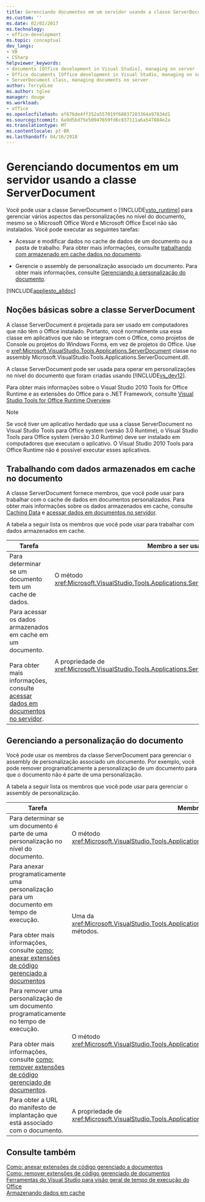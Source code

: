 ```yaml
---
title: Gerenciando documentos em um servidor usando a classe ServerDocument | Microsoft Docs
ms.custom: ''
ms.date: 02/02/2017
ms.technology:
- office-development
ms.topic: conceptual
dev_langs:
- VB
- CSharp
helpviewer_keywords:
- documents [Office development in Visual Studio], managing on server
- Office documents [Office development in Visual Studio, managing on server
- ServerDocument class, managing documents on server
author: TerryGLee
ms.author: tglee
manager: douge
ms.workload:
- office
ms.openlocfilehash: ef676de4ff352a557019f68037203364a97834d1
ms.sourcegitcommit: 6a9d5bd75e50947659fd6c837111a6a547884e2a
ms.translationtype: MT
ms.contentlocale: pt-BR
ms.lasthandoff: 04/16/2018
---
```

# <a name="managing-documents-on-a-server-by-using-the-serverdocument-class"></a>Gerenciando documentos em um servidor usando a classe ServerDocument
  Você pode usar a classe ServerDocument o [!INCLUDE[vsto_runtime](../vsto/includes/vsto-runtime-md.md)] para gerenciar vários aspectos das personalizações no nível do documento, mesmo se o Microsoft Office Word e Microsoft Office Excel não são instalados. Você pode executar as seguintes tarefas:  
  
-   Acessar e modificar dados no cache de dados de um documento ou a pasta de trabalho. Para obter mais informações, consulte [trabalhando com armazenado em cache dados no documento](#CachedData).  
  
-   Gerencie o assembly de personalização associado um documento. Para obter mais informações, consulte [Gerenciando a personalização do documento](#CustomizationInfo).  
  
 [!INCLUDE[appliesto_alldoc](../vsto/includes/appliesto-alldoc-md.md)]  
  
## <a name="understanding-the-serverdocument-class"></a>Noções básicas sobre a classe ServerDocument  
 A classe ServerDocument é projetada para ser usado em computadores que não têm o Office instalado. Portanto, você normalmente usa essa classe em aplicativos que não se integram com o Office, como projetos de Console ou projetos do Windows Forms, em vez de projetos do Office. Use o <xref:Microsoft.VisualStudio.Tools.Applications.ServerDocument> classe no assembly Microsoft.VisualStudio.Tools.Applications.ServerDocument.dll.  
  
 A classe ServerDocument pode ser usada para operar em personalizações no nível do documento que foram criadas usando [!INCLUDE[vs_dev12](../vsto/includes/vs-dev12-md.md)].  
  
 Para obter mais informações sobre o Visual Studio 2010 Tools for Office Runtime e as extensões do Office para o .NET Framework, consulte [Visual Studio Tools for Office Runtime Overview](../vsto/visual-studio-tools-for-office-runtime-overview.md).  
  
> [!NOTE]  
>  Se você tiver um aplicativo herdado que usa a classe ServerDocument no Visual Studio Tools para Office system (versão 3.0 Runtime), o Visual Studio Tools para Office system (versão 3.0 Runtime) deve ser instalado em computadores que executam o aplicativo. O Visual Studio 2010 Tools para Office Runtime não é possível executar esses aplicativos.  
  
##  <a name="CachedData"></a> Trabalhando com dados armazenados em cache no documento  
 A classe ServerDocument fornece membros, que você pode usar para trabalhar com o cache de dados em documentos personalizados. Para obter mais informações sobre os dados armazenados em cache, consulte [Caching Data](../vsto/caching-data.md) e [acessar dados em documentos no servidor](../vsto/accessing-data-in-documents-on-the-server.md).  
  
 A tabela a seguir lista os membros que você pode usar para trabalhar com dados armazenados em cache.  
  
|Tarefa|Membro a ser usado|  
|----------|-------------------|  
|Para determinar se um documento tem um cache de dados.|O método <xref:Microsoft.VisualStudio.Tools.Applications.ServerDocument.IsCacheEnabled%2A>.|  
|Para acessar os dados armazenados em cache em um documento.<br /><br /> Para obter mais informações, consulte [acessar dados em documentos no servidor](../vsto/accessing-data-in-documents-on-the-server.md).|A propriedade de <xref:Microsoft.VisualStudio.Tools.Applications.ServerDocument.CachedData%2A> .|  
  
##  <a name="CustomizationInfo"></a> Gerenciando a personalização do documento  
 Você pode usar os membros da classe ServerDocument para gerenciar o assembly de personalização associado um documento. Por exemplo, você pode remover programaticamente a personalização de um documento para que o documento não é parte de uma personalização.  
  
 A tabela a seguir lista os membros que você pode usar para gerenciar o assembly de personalização.  
  
|Tarefa|Membro a ser usado|  
|----------|-------------------|  
|Para determinar se um documento é parte de uma personalização no nível do documento.|O método <xref:Microsoft.VisualStudio.Tools.Applications.ServerDocument.GetCustomizationVersion%2A>.|  
|Para anexar programaticamente uma personalização para um documento em tempo de execução.<br /><br /> Para obter mais informações, consulte [como: anexar extensões de código gerenciado a documentos](../vsto/how-to-attach-managed-code-extensions-to-documents.md)|Uma da <xref:Microsoft.VisualStudio.Tools.Applications.ServerDocument.AddCustomization%2A> métodos.|  
|Para remover uma personalização de um documento programaticamente no tempo de execução.<br /><br /> Para obter mais informações, consulte [como: remover extensões de código gerenciado de documentos](../vsto/how-to-remove-managed-code-extensions-from-documents.md).|O método <xref:Microsoft.VisualStudio.Tools.Applications.ServerDocument.RemoveCustomization%2A>.|  
|Para obter a URL do manifesto de implantação que está associado com o documento.|A propriedade de <xref:Microsoft.VisualStudio.Tools.Applications.ServerDocument.DeploymentManifestUrl%2A> .|  
  
## <a name="see-also"></a>Consulte também  
 [Como: anexar extensões de código gerenciado a documentos](../vsto/how-to-attach-managed-code-extensions-to-documents.md)   
 [Como: remover extensões de código gerenciado de documentos](../vsto/how-to-remove-managed-code-extensions-from-documents.md)   
 [Ferramentas do Visual Studio para visão geral de tempo de execução do Office](../vsto/visual-studio-tools-for-office-runtime-overview.md)   
 [Armazenando dados em cache](../vsto/caching-data.md)  
  
